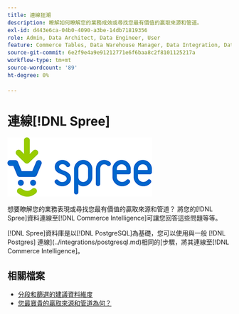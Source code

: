 ```yaml
---
title: 連線狂潮
description: 瞭解如何瞭解您的業務成效或尋找您最有價值的贏取來源和管道。
exl-id: d443e6ca-04b0-4090-a3be-14db71819356
role: Admin, Data Architect, Data Engineer, User
feature: Commerce Tables, Data Warehouse Manager, Data Integration, Data Import/Export
source-git-commit: 6e2f9e4a9e91212771e6f6baa8c2f8101125217a
workflow-type: tm+mt
source-wordcount: '89'
ht-degree: 0%

---
```


# 連線[!DNL Spree]

![](../../../assets/spree-commerce-logo.png)

想要瞭解您的業務表現或尋找您最有價值的贏取來源和管道？ 將您的[!DNL Spree]資料連線至[!DNL Commerce Intelligence]可讓您回答這些問題等等。

[!DNL Spree]資料庫是以[!DNL PostgreSQL]為基礎，您可以使用與一般 [!DNL Postgres] 連線](../integrations/postgresql.md)相同的[步驟，將其連線至[!DNL Commerce Intelligence]。

## 相關檔案

* [分段和篩選的建議資料維度](../../../best-practices/segment-filter.md)
* [您最寶貴的贏取來源和管道為何？](../../analysis/most-value-source-channel.md)
